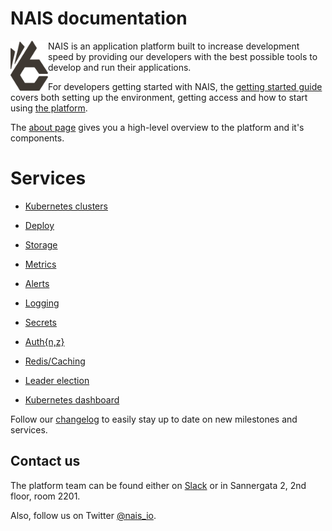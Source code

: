 NAIS documentation
==================
<img align="left" width="60" height="80" src="https://raw.githubusercontent.com/jhrv/docs/master/documentation/files/_media/nais_logo_gray.png">
NAIS is an application platform built to increase development speed by providing our developers with the best possible tools to develop and run their applications.



For developers getting started with NAIS, the [getting started guide](/documentation/files/getting-started) covers both setting up the environment, getting access and how to start using [the platform](/documentation/files/about). 

The [about page](/documentation/files/about/) gives you a high-level overview to the platform and it's components.

Services
========

* [Kubernetes clusters](/documentation/files/clusters)
* [Deploy](/documentation/files/deploy/naisd.md)
* [Storage](/documentation/files/storage)
* [Metrics](/documentation/files/metrics)
* [Alerts](/documentation/files/alerts)
* [Logging](/documentation/files/logging)
* [Secrets](/documentation/files/secrets)
* [Auth{n,z}](/documentation/files/authnz)

* [Redis/Caching](/documentation/files/redis.md)
* [Leader election](/documentation/files/leader_election.md)
* [Kubernetes dashboard](/documentation/files/kubernetes_dashboard.md)

Follow our [changelog](/documentation/files/changelog.md) to easily stay up to date on new milestones and services.

## Contact us

The platform team can be found either on [Slack](https://nav-it.slack.com/messages/C5KUST8N6/) or in Sannergata 2, 2nd floor, room 2201.

Also, follow us on Twitter [@nais_io](https://twitter.com/nais_io).
